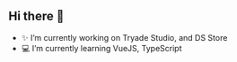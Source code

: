## Hi there 👋



- ✨ I’m currently working on Tryade Studio, and DS Store
- 💻 I’m currently learning VueJS, TypeScript

